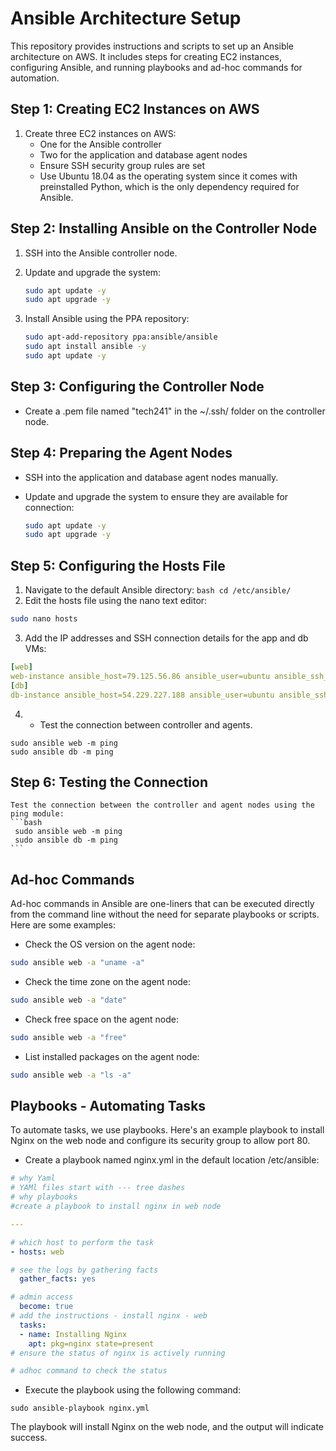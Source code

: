 # Ansible Architecture Setup

This repository provides instructions and scripts to set up an Ansible architecture on AWS. It includes steps for creating EC2 instances, configuring Ansible, and running playbooks and ad-hoc commands for automation.

## Step 1: Creating EC2 Instances on AWS

1. Create three EC2 instances on AWS:
   - One for the Ansible controller
   - Two for the application and database agent nodes
   - Ensure SSH security group rules are set
   - Use Ubuntu 18.04 as the operating system since it comes with preinstalled Python, which is the only dependency required for Ansible.

## Step 2: Installing Ansible on the Controller Node

1. SSH into the Ansible controller node.
2. Update and upgrade the system:

   ```bash
   sudo apt update -y
   sudo apt upgrade -y
   ```
3. Install Ansible using the PPA repository:
   ```bash
   sudo apt-add-repository ppa:ansible/ansible
   sudo apt install ansible -y
   sudo apt update -y
   ```
## Step 3: Configuring the Controller Node

   -  Create a .pem file named "tech241" in the ~/.ssh/ folder on the controller node.

## Step 4: Preparing the Agent Nodes

- SSH into the application and database agent nodes manually.

- Update and upgrade the system to ensure they are available for connection:
  ```bash
  sudo apt update -y
  sudo apt upgrade -y
  ```
  
## Step 5: Configuring the Hosts File

   1.  Navigate to the default Ansible directory:
    ```bash
    cd /etc/ansible/
    ```
   2.  Edit the hosts file using the nano text editor:
   ```bash
   sudo nano hosts
   ```
   3. Add the IP addresses and SSH connection details for the app and db VMs:
   ```yaml
   [web]
   web-instance ansible_host=79.125.56.86 ansible_user=ubuntu ansible_ssh_private_key_file=~/.ssh/tech241.pem
   [db]
   db-instance ansible_host=54.229.227.188 ansible_user=ubuntu ansible_ssh_private_key_file=~/.ssh/tech241.pem
   ```
   4. - Test the connection between controller and agents.
   ```
   sudo ansible web -m ping
   sudo ansible db -m ping
   ```
## Step 6: Testing the Connection

    Test the connection between the controller and agent nodes using the ping module:
    ```bash
     sudo ansible web -m ping
     sudo ansible db -m ping
    ```
## Ad-hoc Commands

Ad-hoc commands in Ansible are one-liners that can be executed directly from the command line without the need for separate playbooks or scripts. Here are some examples:

- Check the OS version on the agent node:
```bash
sudo ansible web -a "uname -a"
```

- Check the time zone on the agent node:
```bash
sudo ansible web -a "date"
```

- Check free space on the agent node:
```bash
sudo ansible web -a "free"
```

- List installed packages on the agent node:
```bash
sudo ansible web -a "ls -a"
```
## Playbooks - Automating Tasks

To automate tasks, we use playbooks. Here's an example playbook to install Nginx on the web node and configure its security group to allow port 80.

- Create a playbook named nginx.yml in the default location /etc/ansible:
```yaml
# why Yaml
# YAMl files start with --- tree dashes
# why playbooks
#create a playbook to install nginx in web node

---

# which host to perform the task
- hosts: web

# see the logs by gathering facts
  gather_facts: yes

# admin access
  become: true
# add the instructions - install nginx - web
  tasks:
  - name: Installing Nginx
    apt: pkg=nginx state=present
# ensure the status of nginx is actively running

# adhoc command to check the status
```
- Execute the playbook using the following command:
```bahs
sudo ansible-playbook nginx.yml
```

The playbook will install Nginx on the web node, and the output will indicate success.